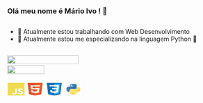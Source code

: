 ### Olá meu nome é Mário Ivo ! 👋

##

- 🔭 Atualmente estou trabalhando com Web Desenvolvimento 
- 🌱 Atualmente estou me especializando na linguagem Python 🐍

##

<div style="width:100%;">
  <img height="10%" width="57%" src="https://github-readme-stats.vercel.app/api?username=mario-ivo&show_icons=true&include_all_commits=true&count_private=true&theme=dark"/>
</div>
<div>
  <img height="10%" width="41%"src="https://github-readme-stats.vercel.app/api/top-langs/?username=mario-ivo&layout=compact&langs_count=7&theme=dark"/>
</div>

<div style="display: inline_block"><br>
  <img align="center" alt="M-Js" height="30" width="40" src="https://raw.githubusercontent.com/devicons/devicon/master/icons/javascript/javascript-plain.svg">
  <img align="center" alt="M-HTML" height="30" width="40" src="https://raw.githubusercontent.com/devicons/devicon/master/icons/html5/html5-original.svg">
  <img align="center" alt="M-CSS" height="30" width="40" src="https://raw.githubusercontent.com/devicons/devicon/master/icons/css3/css3-original.svg">
  <img align="center" alt="M-Python" height="30" width="40" src="https://raw.githubusercontent.com/devicons/devicon/master/icons/python/python-original.svg">
</div>
